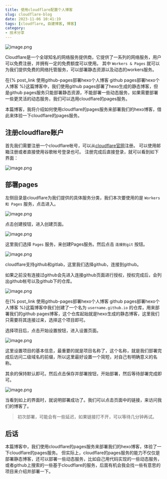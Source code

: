 ```yaml
---
title: 使用cloudflare配置个人博客
slug: cloudflare-blog
date: 2023-11-06 10:41:19
tags: [cloudflare, 自建博客, 博客]
category:
- 技术分享
---
```


![image.png](https://s2.loli.net/2024/11/06/j6z3hixufLqtK87.png)

Cloudflare是一个全球知名的网络服务提供商，它提供了一系列的网络服务，用户可以免费注册，并拥有一定的免费额度可以使用。
其中 `Workers & Pages` 就可以为我们提供免费的网络托管服务，可以部署静态资源以及动态的workers服务。

在{% post_link 使用github-pages部署hexo个人博客 github pages部署hexo个人博客  %}这篇博客中，我们使用github pages部署了hexo生成的静态博客，但是github pages服务只能部署静态资源，不能部署一些动态服务，如果需要部署一些更灵活的动态服务，我们可以选用cloudflare的pages服务。

<!-- more -->

本篇博客，我将介绍如何使用cloudflare的pages服务来部署我们的hexo博客，借此来体验一下cloudflare的pages服务。

## 注册cloudflare账户
首先我们需要注册一个cloudflare帐号，可以从[cloudflare官网](https://www.cloudflare.com/)注册。
可以使用邮箱注册或者直接使用谷歌帐号登录也可。
注册完成后直接登录，就可以看到如下界面：

![image.png](https://s2.loli.net/2024/11/06/tugV4O5GeE93m2L.png)

## 部署pages

左侧目录是cloudflare为我们提供的具体服务分类，我们本次要使用的是 `Workers 和 Pages` 服务，点击进入。

![image.png](https://s2.loli.net/2024/11/06/fqRp6yZ7sFiNWIt.png)

点击创建按钮，进入创建页面。

![image.png](https://s2.loli.net/2024/11/06/azyNAjF8SH2bZ1Q.png)

这里我们选择 `Pages` 服务，来创建Pages服务。然后点击 `连接到git` 按钮。

![image.png](https://s2.loli.net/2024/11/06/81QBumFG75ctRUJ.png)

cloudflare支持github和gitlab，这里我们选择github，连接到github。

如果之前没有连接过github会先进入连接github页面进行授权，授权完成后，会列出github帐号以及github下的仓库。

![image.png](https://s2.loli.net/2024/11/06/81QBumFG75ctRUJ.png)

在{% post_link 使用github-pages部署hexo个人博客 github pages部署hexo个人博客  %}这篇博客中我们创建了一个名为 `username.github.io` 的仓库，用来部署我们的github pages博客，这个仓库起始就是hexo生成的静态博客，这里我们只需要将其连接过来，选择这个项目即可。

选择项目后，点击开始设置按钮，进入设置页面。

![image.png](https://s2.loli.net/2024/11/06/UXgwroOIivNmYSK.png)

这里设置项目的基本信息，最重要的就是项目名称了，这个名称，就是我们部署完成后访问二级域名的前缀，所以这里最好设置一个简短，对自己有明确意义的名称。

其余的保持默认即可。然后点击保存并部署按钮，开始部署，然后等待部署完成即可。

![image.png](https://s2.loli.net/2024/11/06/a8NH4wPOWXSEyVf.png)

当看到如上的界面时，就说明部署成功了。我们可以点击页面中的链接，来访问我们的博客了。

> 初次部署，可能会有一些延迟，如果链接打不开，可以等待几分钟再试。

## 后话
本篇博客中，我们使用cloudflare的pages服务来部署我们的hexo博客，体验了一下cloudflare的pages服务。
但实际上，cloudflare的pages服务的能力不仅仅是部署静态博客，还可以部署一些动态服务，比如自己用代码实现的一些动态服务，或者github上搜索的一些基于cloudflare的服务，后面有机会我会找一些有意思的项目来介绍并部署一下。
